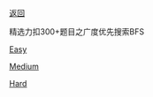 [返回](Doc/Knowledge/算法/LeetCode题解/README.md)

精选力扣300+题目之广度优先搜索BFS

[Easy](#easy)

[Medium](#medium)

[Hard](#hard)



